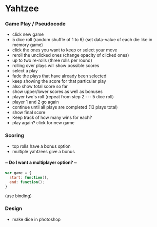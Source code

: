 # Yahtzee


### Game Play / Pseudocode

- click new game
- 5 dice roll (random shuffle of 1 to 6) (set data-value of each die like in memory game)
- click the ones you want to keep or select your move
- reroll the unclicked ones (change opacity of clicked ones)
- up to two re-rolls (three rolls per round)
- rolling over plays will show possible scores
- select a play
- fade the plays that have already been selected
- keep showing the score for that particular play
- also show total score so far
- show upper/lower scores as well as bonuses
- player two's roll (repeat from step 2 --- 5 dice roll)
- player 1 and 2 go again
- continue until all plays are completed (13 plays total)
- show final score
- Keep track of how many wins for each?
- play again? click for new game



### Scoring

- top rolls have a bonus option
- multiple yahtzees give a bonus




#### ~ Do I want a multiplayer option? ~


```js
var game = {
  start: function(),
  end: function();
}
```
(use binding)


### Design
- make dice in photoshop
